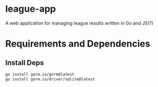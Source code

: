 # league-app
A web application for managing league results written in Go and JS(?)

# Requirements and Dependencies

## Install Deps
```bash
go install gorm.io/gorm@latest
go install gorm.io/driver/sqlite@latest
```
